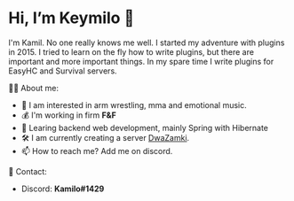 # Hi, I’m Keymilo 👋

I'm Kamil. No one really knows me well. I started my adventure with plugins in 2015. I tried to learn on the fly how to write plugins, but there are important and more important things. In my spare time I write plugins for EasyHC and Survival servers.


👨‍💼 About me:
- 👀 I am interested in arm wrestling, mma and emotional music.
- 💰 I'm working in firm **F&F**
- 📖 Learing backend web development, mainly Spring with Hibernate
- 🛠️ I am currently creating a server [DwaZamki](https://twocastle.pl/).
- 📫 How to reach me? Add me on discord.

📨 Contact:
- Discord: **Kamilo#1429**

